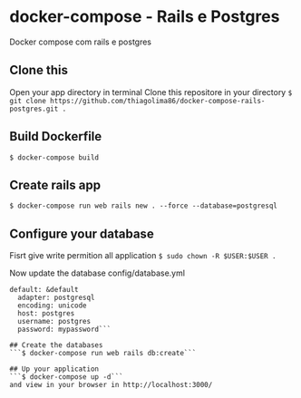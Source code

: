 # docker-compose - Rails e Postgres
Docker compose com rails e postgres

## Clone this
Open your app directory in terminal
Clone this repositore in your directory
```$ git clone https://github.com/thiagolima86/docker-compose-rails-postgres.git .```

## Build Dockerfile
```$ docker-compose build```

## Create rails app
```$ docker-compose run web rails new . --force --database=postgresql```


## Configure your database
Fisrt give write permition all application
```$ sudo chown -R $USER:$USER .```

Now update the database config/database.yml

```
default: &default
  adapter: postgresql
  encoding: unicode
  host: postgres
  username: postgres
  password: mypassword```

## Create the databases
```$ docker-compose run web rails db:create```

## Up your application
```$ docker-compose up -d```
and view in your browser in http://localhost:3000/

